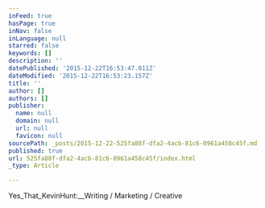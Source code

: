 ```yaml
---
inFeed: true
hasPage: true
inNav: false
inLanguage: null
starred: false
keywords: []
description: ''
datePublished: '2015-12-22T16:53:47.811Z'
dateModified: '2015-12-22T16:53:23.157Z'
title: ''
author: []
authors: []
publisher:
  name: null
  domain: null
  url: null
  favicon: null
sourcePath: _posts/2015-12-22-525fa88f-dfa2-4acb-81c6-0961a458c45f.md
published: true
url: 525fa88f-dfa2-4acb-81c6-0961a458c45f/index.html
_type: Article

---
```

Yes_That_KevinHunt:__Writing / Marketing / Creative